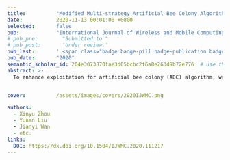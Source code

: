 ```yaml
---
title:          "Modified Multi-strategy Artificial Bee Colony Algorithm for Optimizing Node Coverage Problem"
date:           2020-11-13 00:01:00 +0800
selected:       false
pub:            "International Journal of Wireless and Mobile Computing (IJWMC)"
# pub_pre:        "Submitted to "
# pub_post:       'Under review.'
pub_last:       ' <span class="badge badge-pill badge-publication badge-success" style="background-color:blue">EI</span>'
pub_date:       "2020"
semantic_scholar_id: 204e3073870fae3d05bcbc2f6a8e263d9b72e776  # use this to retrieve citation count
abstract: >-
  To enhance exploitation for artificial bee colony (ABC) algorithm, we propose a modified multi-strategy ABC variant in which a superior information learning strategy is employed. In this strategy, the individuals can learn superior information from an exemplar which has better fitness value, and the exemplar is no longer acted by the global best individual or the elite group. In experiments, 22 well-known test functions are used and six well-established ABC variants are involved in the comparison....


cover:          /assets/images/covers/2020IJWMC.png

authors:
  - Xinyu Zhou
  - Yunan Liu
  - Jianyi Wan
  - etc.
links:
  DOI: https://dx.doi.org/10.1504/IJWMC.2020.111217
---
```

